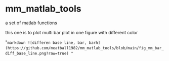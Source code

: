 # mm_matlab_tools
 a set of matlab functions

 this one is to plot multi bar plot in one figure
 with different color
 
"`markdown
![differen base line, bar, barh](https://github.com/meatball1982/mm_matlab_tools/blob/main/fig_mm_bar_diff_base_line.png?raw=true)
"`
